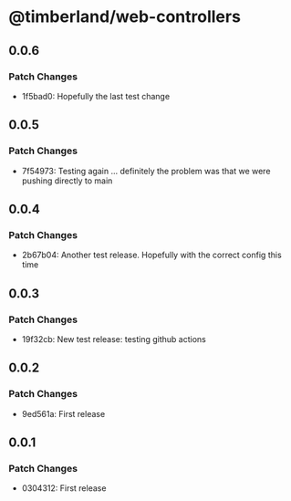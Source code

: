 # @timberland/web-controllers

## 0.0.6

### Patch Changes

- 1f5bad0: Hopefully the last test change

## 0.0.5

### Patch Changes

- 7f54973: Testing again ... definitely the problem was that we were pushing directly to main

## 0.0.4

### Patch Changes

- 2b67b04: Another test release. Hopefully with the correct config this time

## 0.0.3

### Patch Changes

- 19f32cb: New test release: testing github actions

## 0.0.2

### Patch Changes

- 9ed561a: First release

## 0.0.1

### Patch Changes

- 0304312: First release
